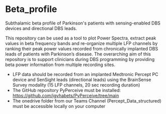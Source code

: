 # Beta_profile
Subthalamic beta profile of Parkinson's patients with sensing-enabled DBS devices and directional DBS leads.

This repository can be used as a tool to plot Power Spectra, extract peak values in beta frequency bands and re-organize multiple LFP channels by ranking their peak power values recorded from chronically implanted DBS leads of patients with Parkinson’s disease. The overarching aim of this repository is to support clinicians during DBS programming by providing beta power information from multiple recording sites.

- LFP data should be recorded from an implanted Medtronic Percept PC device and SenSight leads (directional leads) using the BrainSense Survey modality (15 LFP channels, 20 sec recording duration)
- The GitHub repository PyPerceive must be installed: https://github.com/jgvhabets/PyPerceive/tree/main
- The onedrive folder from our Teams Channel (Percept_Data_structured) must be accessible locally on your computer